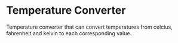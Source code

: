 # Temperature Converter

Temperature converter that can convert temperatures from celcius, fahrenheit and kelvin to each corresponding value.
